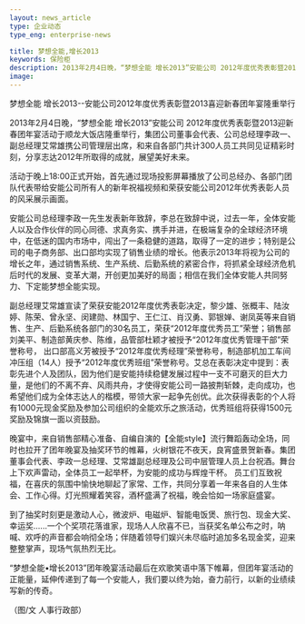 ```yaml
---
layout: news_article
type: 企业动态
type_eng: enterprise-news

title: 梦想全能,增长2013
keywords: 保险柜
description: 2013年2月4日晚，“梦想全能 增长2013”安能公司 2012年度优秀表彰暨2013迎新春团年宴活动于顺龙大饭店隆重举行。
image: 
---
```

梦想全能 增长2013--安能公司2012年度优秀表彰暨2013喜迎新春团年宴隆重举行

2013年2月4日晚，“梦想全能 增长2013”安能公司 2012年度优秀表彰暨2013迎新春团年宴活动于顺龙大饭店隆重举行，集团公司董事会代表、公司总经理李政一、副总经理艾常雄携公司管理层出席，和来自各部门共计300人员工共同见证精彩时刻，分享志达2012年所取得的成就，展望美好未来。

活动于晚上18:00正式开始，首先通过现场投影屏幕播放了公司总经办、各部门团队代表带给安能公司所有人的新年祝福视频和荣获安能公司2012年优秀表彰人员的风采展示画面。

安能公司总经理李政一先生发表新年致辞，李总在致辞中说，过去一年，全体安能人以及合作伙伴的同心同德、求真务实、携手并进，在极端复杂的全球经济环境中，在低迷的国内市场中，闯出了一条稳健的道路，取得了一定的进步；特别是公司的电子商务部、出口部均实现了销售业绩的增长。他表示2013年将视为公司的增长之年，通过销售系统、生产系统、后勤系统的紧密合作，将抓紧全球经济危机后时代的发展、变革大潮，开创更加美好的局面；相信在我们全体安能人共同努力、下定能梦想全能实现。

副总经理艾常雄宣读了荣获安能2012年度优秀表彰决定，黎少雄、张概丰、陆汝婷、陈荣、曾永坚、闵建勋、林国宁、王仁江、肖汉勇、郭银婵、谢凤英等来自销售、生产、后勤系统各部门的30名员工，荣获“2012年度优秀员工”荣誉；销售部刘美平、制造部黄庆参、陈维，品管部杜颖才被授予“2012年度优秀管理干部”荣誉称号， 出口部高义芳被授予“2012年度优秀经理”荣誉称号，制造部机加工车间冲压组（14人）授予“2012年度优秀班组”荣誉称号。艾总在表彰决定中提到：表彰先进个人及团队，因为他们是安能持续稳健发展过程中一支不可磨灭的巨大力量，是他们的不离不弃、风雨共舟，才使得安能公司一路披荆斩棘，走向成功，也希望他们成为全体志达人的楷模，带领大家一起争先创优。此次获得表彰的个人将有1000元现金奖励及参加公司组织的全能欢乐之旅活动，优秀班组将获得1500元奖励及锦旗一面以资鼓励。

晚宴中，来自销售部精心准备、自编自演的【全能style】流行舞蹈轰动全场，同时也拉开了团年晚宴及抽奖环节的帷幕，火树银花不夜天，良宵盛景贺新春。集团董事会代表、李政一总经理、艾常雄副总经理及公司中层管理人员上台祝酒。舞台上下欢声雷动，全体员工一起举杯，为安能的成功与辉煌干杯。 员工们互致祝福，在喜庆的氛围中愉快地聊起了家常、工作，共同分享着一年来各自的人生体会、工作心得。灯光照耀着笑容，酒杯盛满了祝福，晚会恰如一场家庭盛宴。

到了抽奖时刻更是激动人心，微波炉、电磁炉、智能电饭煲、旅行包、现金大奖、幸运奖......一个个奖项花落谁家，现场人人欣喜不已，当获奖名单公布之时，呐喊、欢呼的声音都会响彻全场；伴随着领导们娱兴未尽临时追加多名现金奖，迎来整整掌声，现场气氛热烈无比。

“梦想全能•增长2013”团年晚宴活动最后在欢歌笑语中落下帷幕，但团年宴活动的正能量，延伸传递到了每一个安能人，我们要以终为始，奋力前行，以新的业绩续写新的传奇。

（图/文 人事行政部）
